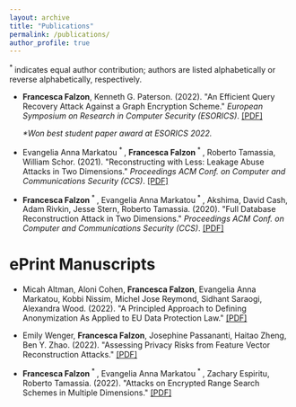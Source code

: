 ```yaml
---
layout: archive
title: "Publications"
permalink: /publications/
author_profile: true
---
```

<sup> * </sup> indicates equal author contribution; authors are listed alphabetically or reverse alphabetically, respectively. 

* **Francesca Falzon**, Kenneth G. Paterson. (2022). "An Efficient Query Recovery Attack Against a Graph Encryption Scheme." <i>European Symposium on Research in Computer Security (ESORICS)</i>. [[PDF]](http://ffalzon.github.io/files/ges_qr.pdf) 

  <i>*Won best student paper award at ESORICS 2022.</i>

* Evangelia Anna Markatou<sup> * </sup>, **Francesca Falzon**<sup> * </sup>, Roberto Tamassia, William Schor. (2021). "Reconstructing with Less: Leakage Abuse Attacks in Two Dimensions." <i>Proceedings ACM Conf. on Computer and Communications Security (CCS)</i>. [[PDF]](http://ffalzon.github.io/files/adr.pdf)

* **Francesca Falzon**<sup> * </sup>, Evangelia Anna Markatou<sup> * </sup>, Akshima, David Cash, Adam Rivkin, Jesse Stern, Roberto Tamassia. (2020). "Full Database Reconstruction Attack in Two Dimensions." <i>Proceedings ACM Conf. on Computer and Communications Security (CCS)</i>. [[PDF]](http://ffalzon.github.io/files/fdr.pdf)


ePrint Manuscripts
======= 
* Micah Altman, Aloni Cohen, **Francesca Falzon**, Evangelia Anna Markatou, Kobbi Nissim, Michel Jose Reymond, Sidhant Saraogi, Alexandra Wood. (2022). "A Principled Approach to Defining Anonymization As Applied to EU Data Protection Law." [[PDF]](https://papers.ssrn.com/sol3/papers.cfm?abstract_id=4104748)

* Emily Wenger, **Francesca Falzon**, Josephine Passananti, Haitao Zheng, Ben Y. Zhao. (2022). "Assessing Privacy Risks from Feature Vector Reconstruction Attacks." [[PDF]](http://ffalzon.github.io/files/reconstruct.pdf)

* **Francesca Falzon**<sup> * </sup>, Evangelia Anna Markatou<sup> * </sup>, Zachary Espiritu, Roberto Tamassia. (2022). "Attacks on Encrypted Range Search Schemes in Multiple Dimensions." [[PDF]](https://eprint.iacr.org/2022/090.pdf)
